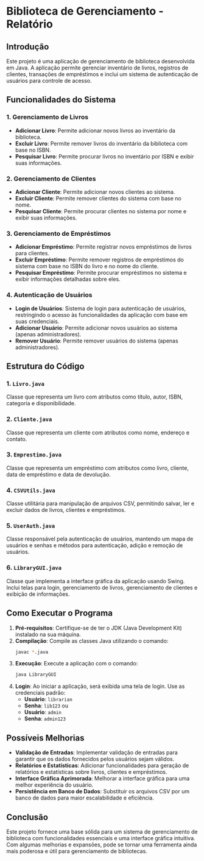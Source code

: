 # Biblioteca de Gerenciamento - Relatório

## Introdução

Este projeto é uma aplicação de gerenciamento de biblioteca desenvolvida em Java. A aplicação permite gerenciar inventário de livros, registros de clientes, transações de empréstimos e inclui um sistema de autenticação de usuários para controle de acesso.

## Funcionalidades do Sistema

### 1. Gerenciamento de Livros
- **Adicionar Livro**: Permite adicionar novos livros ao inventário da biblioteca.
- **Excluir Livro**: Permite remover livros do inventário da biblioteca com base no ISBN.
- **Pesquisar Livro**: Permite procurar livros no inventário por ISBN e exibir suas informações.

### 2. Gerenciamento de Clientes
- **Adicionar Cliente**: Permite adicionar novos clientes ao sistema.
- **Excluir Cliente**: Permite remover clientes do sistema com base no nome.
- **Pesquisar Cliente**: Permite procurar clientes no sistema por nome e exibir suas informações.

### 3. Gerenciamento de Empréstimos
- **Adicionar Empréstimo**: Permite registrar novos empréstimos de livros para clientes.
- **Excluir Empréstimo**: Permite remover registros de empréstimos do sistema com base no ISBN do livro e no nome do cliente.
- **Pesquisar Empréstimo**: Permite procurar empréstimos no sistema e exibir informações detalhadas sobre eles.

### 4. Autenticação de Usuários
- **Login de Usuários**: Sistema de login para autenticação de usuários, restringindo o acesso às funcionalidades da aplicação com base em suas credenciais.
- **Adicionar Usuário**: Permite adicionar novos usuários ao sistema (apenas administradores).
- **Remover Usuário**: Permite remover usuários do sistema (apenas administradores).

## Estrutura do Código

### 1. `Livro.java`
Classe que representa um livro com atributos como título, autor, ISBN, categoria e disponibilidade.

### 2. `Cliente.java`
Classe que representa um cliente com atributos como nome, endereço e contato.

### 3. `Emprestimo.java`
Classe que representa um empréstimo com atributos como livro, cliente, data de empréstimo e data de devolução.

### 4. `CSVUtils.java`
Classe utilitária para manipulação de arquivos CSV, permitindo salvar, ler e excluir dados de livros, clientes e empréstimos.

### 5. `UserAuth.java`
Classe responsável pela autenticação de usuários, mantendo um mapa de usuários e senhas e métodos para autenticação, adição e remoção de usuários.

### 6. `LibraryGUI.java`
Classe que implementa a interface gráfica da aplicação usando Swing. Inclui telas para login, gerenciamento de livros, gerenciamento de clientes e exibição de informações.

## Como Executar o Programa

1. **Pré-requisitos**: Certifique-se de ter o JDK (Java Development Kit) instalado na sua máquina.
2. **Compilação**: Compile as classes Java utilizando o comando:
    ```sh
    javac *.java
    ```
3. **Execução**: Execute a aplicação com o comando:
    ```sh
    java LibraryGUI
    ```
4. **Login**: Ao iniciar a aplicação, será exibida uma tela de login. Use as credenciais padrão:
    - **Usuário**: `librarian`
    - **Senha**: `lib123`
    ou
    - **Usuário**: `admin`
    - **Senha**: `admin123`

## Possíveis Melhorias

- **Validação de Entradas**: Implementar validação de entradas para garantir que os dados fornecidos pelos usuários sejam válidos.
- **Relatórios e Estatísticas**: Adicionar funcionalidades para geração de relatórios e estatísticas sobre livros, clientes e empréstimos.
- **Interface Gráfica Aprimorada**: Melhorar a interface gráfica para uma melhor experiência do usuário.
- **Persistência em Banco de Dados**: Substituir os arquivos CSV por um banco de dados para maior escalabilidade e eficiência.

## Conclusão

Este projeto fornece uma base sólida para um sistema de gerenciamento de biblioteca com funcionalidades essenciais e uma interface gráfica intuitiva. Com algumas melhorias e expansões, pode se tornar uma ferramenta ainda mais poderosa e útil para gerenciamento de bibliotecas.
